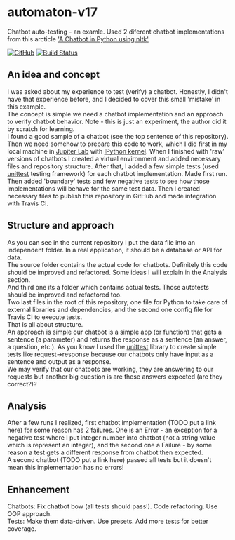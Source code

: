 # automaton-v17
Chatbot auto-testing - an examle. Used 2 diferent chatbot implementations from this arcticle ['A Chatbot in Python using nltk'](https://medium.com/swlh/a-chatbot-in-python-using-nltk-938a37a9eacc)

[![GitHub](https://img.shields.io/github/license/mashape/apistatus.svg)](https://github.com/BurhanH/automaton-v17/blob/master/LICENSE)
[![Build Status](https://travis-ci.org/BurhanH/automaton-v17.svg?branch=master)](https://travis-ci.org/BurhanH/automaton-v17)

## An idea and concept
I was asked about my experience to test (verify) a chatbot. Honestly, I didn't have that experience before, and I decided to cover this small 'mistake' in this example. <br>
The concept is simple we need a chatbot implementation and an approach to verify chatbot behavior. Note - this is just an experiment, the author did it by scratch for learning. <br>
I found a good sample of a chatbot (see the top sentence of this repository). <br>
Then we need somehow to prepare this code to work, which I did first in my local machine in [Jupiter Lab](https://jupyterlab.readthedocs.io/en/stable/) with [IPython kernel](https://ipython.org/). When I finished with 'raw' versions of chatbots I created a virtual environment and added necessary files and repository structure. After that, I added a few simple tests (used [unittest]((https://docs.python.org/3/library/unittest.html)) testing framework) for each chatbot implementation. Made first run. Then added 'boundary' tests and few negative tests to see how those implementations will behave for the same test data. Then I created necessary files to publish this repository in GitHub and made integration with Travis CI.

## Structure and approach
As you can see in the current repository I put the data file into an independent folder. In a real application, it should be a database or API for data. <br>
The source folder contains the actual code for chatbots. Definitely this code should be improved and refactored. Some ideas I will explain in the Analysis section. <br>
And third one its a folder which contains actual tests. Those autotests should be improved and refactored too. <br>
Two last files in the root of this repository, one file for Python to take care of external libraries and dependencies, and the second one config file for Travis CI to execute tests. <br>
That is all about structure. <br>
An approach is simple our chatbot is a simple app (or function) that gets a sentence (a parameter) and returns the response as a sentence (an answer, a question, etc.). As you know I used the [unittest](https://docs.python.org/3/library/unittest.html) library to create simple tests like request->response because our chatbots only have input as a sentence and output as a response. <br>
We may verify that our chatbots are working, they are answering to our requests but another big question is are these answers expected (are they correct?)?

## Analysis
After a few runs I realized, first chatbot implementation (TODO put a link here) for some reason has 2 failures. One is an Error - an exception for a negative test where I put integer number into chatbot (not a string value which is represent an integer), and the second one a Failure - by some reason a test gets a different response from chatbot then expected. <br>
A second chatbot (TODO put a link here) passed all tests but it doesn't mean this implementation has no errors!

## Enhancement
Chatbots: Fix chatbot bow (all tests should pass!). Code refactoring. Use OOP approach. <br>
Tests: Make them data-driven. Use presets. Add more tests for better coverage.
